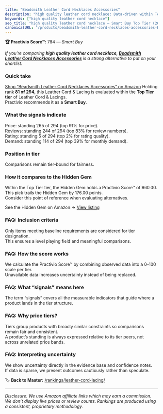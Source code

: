 ```yaml
---
title: "Beadsmith Leather Cord Necklaces Accessories"
description: "high quality leather cord necklace: Data-driven within Top Tier ranking using the Practivio Score™. Positioned by quality, value, demand, findability, momentum."
keywords: ["high quality leather cord necklace"]
seo_title: "high quality leather cord necklace — Smart Buy Top Tier (2025)"
canonicalURL: "/products/beadsmith-leather-cord-necklaces-accessories-B09LJ2G8KN/"
---
```


**🏆 Practivio Score™:** 784 — _Smart Buy_


*If you're comparing **high quality leather cord necklace**, **[Beadsmith Leather Cord Necklaces Accessories](https://www.amazon.com/dp/B09LJ2G8KN?tag=practivio-20)** is a strong alternative to put on your shortlist.*
### Quick take
[Shop “Beadsmith Leather Cord Necklaces Accessories” on Amazon](https://www.amazon.com/dp/B09LJ2G8KN?tag=practivio-20)
Holding rank **81 of 294**, this Leather Cord & Lacing is evaluated within the **Top Tier tier** of Leather Cord & Lacings.  
Practivio recommends it as a **Smart Buy**.

### What the signals indicate
Price: standing 265 of 294 (top 91% for price).  
Reviews: standing 244 of 294 (top 83% for review numbers).  
Rating: standing 5 of 294 (top 2% for rating quality).  
Demand: standing 114 of 294 (top 39% for monthly demand).

### Position in tier
Comparisons remain tier-bound for fairness.

### How it compares to the Hidden Gem
Within the Top Tier tier, the Hidden Gem holds a Practivio Score™ of 960.00.  
This pick trails the Hidden Gem by 176.00 points.  
Consider this point of reference when evaluating alternatives.  

See the Hidden Gem on Amazon → [View listing](https://www.amazon.com/dp/B00ZO1PXDO?tag=practivio-20)

### FAQ: Inclusion criteria
Only items meeting baseline requirements are considered for tier designation.  
This ensures a level playing field and meaningful comparisons.

### FAQ: How the score works
We calculate the Practivio Score™ by combining observed data into a 0–100 scale per tier.  
Unavailable data increases uncertainty instead of being replaced.

### FAQ: What “signals” means here
The term “signals” covers all the measurable indicators that guide where a product lands in the tier structure.

### FAQ: Why price tiers?
Tiers group products with broadly similar constraints so comparisons remain fair and consistent.  
A product’s standing is always expressed relative to its tier peers, not across unrelated price bands.

### FAQ: Interpreting uncertainty
We show uncertainty directly in the evidence base and confidence notes.  
If data is sparse, we present outcomes cautiously rather than speculate.


🏷️ **Back to Master:** [/rankings/leather-cord-lacing/](/rankings/leather-cord-lacing/)

---
_Disclosure: We use Amazon affiliate links which may earn a commission. We don’t display live prices or review counts. Rankings are produced using a consistent, proprietary methodology._
